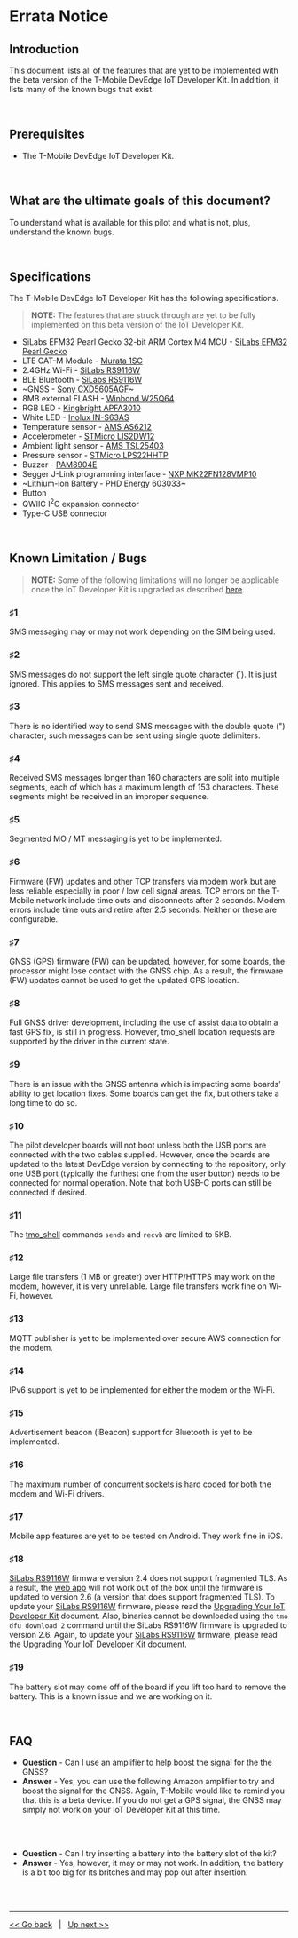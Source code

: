 # Errata Notice

## Introduction
This document lists all of the features that are yet to be implemented with the beta version of the T-Mobile DevEdge IoT Developer Kit.  In addition, it lists many of the known bugs that exist. 

<br>

## Prerequisites
- The T-Mobile DevEdge IoT Developer Kit. 

<br>

## What are the ultimate goals of this document?
To understand what is available for this pilot and what is not, plus, understand the known bugs. 

<br>

## Specifications
The T-Mobile DevEdge IoT Developer Kit has the following specifications.

> **NOTE:** The features that are struck through are yet to be fully implemented on this beta version of the IoT Developer Kit.

- SiLabs EFM32 Pearl Gecko 32-bit ARM Cortex M4 MCU - [SiLabs EFM32 Pearl Gecko](https://www.silabs.com/mcu/32-bit-microcontrollers/efm32-pearl-gecko)
- LTE CAT-M Module - [Murata 1SC](https://www.t-mobile.com/content/dam/tfb/pdf/tfb-iot/LBADXX01SC_Data_Sheet_v1.7.pdf)
- 2.4GHz Wi-Fi - [SiLabs RS9116W](https://www.silabs.com/wireless/wi-fi/rs9116-wi-fi-ncp-modules/device.rs9116w-sb00-aa0)
- BLE Bluetooth - [SiLabs RS9116W](https://www.silabs.com/wireless/wi-fi/rs9116-wi-fi-ncp-modules/device.rs9116w-sb00-aa0)
- ~GNSS - [Sony CXD5605AGF](https://www.sony-semicon.co.jp/e/products/lsi/gps/product.html)~
- 8MB external FLASH - [Winbond W25Q64](https://www.winbond.com/resource-files/w25q64fv%20revq%2006142016.pdf)
- RGB LED - [Kingbright APFA3010](https://www.kingbrightusa.com/images/catalog/SPEC/APFA3010LSEEZGKQBKC.pdf)
- White LED - [Inolux IN-S63AS](https://www.inolux-corp.com/datasheet/SMDLED/Mono%20Color%20Side%20View/IN-S63AS%20Series_V1.0.pdf)
- Temperature sensor - [AMS AS6212](https://ams.com/en/as621x)
- Accelerometer - [STMicro LIS2DW12](https://www.st.com/resource/en/datasheet/lis2dw12.pdf)
- Ambient light sensor - [AMS TSL25403](https://ams.com/documents/20143/36005/TSL2540_DS000564_4-00.pdf/39728ac4-098c-9eca-b5ca-61d9c6f3a588)
- Pressure sensor - [STMicro LPS22HHTP](https://www.st.com/resource/en/datasheet/lps22hh.pdf)
- Buzzer - [PAM8904E](https://www.diodes.com/assets/Datasheets/PAM8904E.pdf)
- Segger J-Link programming interface - [NXP MK22FN128VMP10](https://www.nxp.com/part/MK22FN128VMP10#/)
- ~Lithium-ion Battery - PHD Energy 603033~
- Button
- QWIIC I<sup>2</sup>C expansion connector
- Type-C USB connector

<br>

## Known Limitation / Bugs 

> **NOTE:** Some of the following limitations will no longer be applicable once the IoT Developer Kit is upgraded as described [here](09-Upgrading-your-IoT-Developer-Kit.md).

### &#9839;1
SMS messaging may or may not work depending on the SIM being used.

### &#9839;2
SMS messages do not support the left single quote character (`). It is just ignored. This applies to SMS messages sent and received.

### &#9839;3
There is no identified way to send SMS messages with the double quote (") character; such messages can be sent using single quote delimiters.

### &#9839;4
Received SMS messages longer than 160 characters are split into multiple segments, each of which has a maximum length of 153 characters. These segments might be received in an improper sequence.

### &#9839;5
Segmented MO / MT messaging is yet to be implemented.

### &#9839;6
Firmware (FW) updates and other TCP transfers via modem work but are less reliable especially in poor / low cell signal areas. TCP errors on the T-Mobile network include time outs and disconnects after 2 seconds. Modem errors include time outs and retire after 2.5 seconds. Neither or these are configurable. 

### &#9839;7
GNSS (GPS) firmware (FW) can be updated, however, for some boards, the processor might lose contact with the GNSS chip. As a result, the firmware (FW) updates cannot be used to get the updated GPS location.

### &#9839;8
Full GNSS driver development, including the use of assist data to obtain a fast GPS fix, is still in progress. However, tmo_shell location requests are supported by the driver in the current state.

### &#9839;9
There is an issue with the GNSS antenna which is impacting some boards' ability to get location fixes. Some boards can get the fix, but others take a long time to do so.

### &#9839;10
The pilot developer boards will not boot unless both the USB ports are connected with the two cables supplied. However, once the boards are updated to the latest DevEdge version by connecting to the repository, only one USB port (typically the furthest one from the user button) needs to be connected for normal operation. Note that both USB-C ports can still be connected if desired. 

### &#9839;11
The [tmo_shell](06-Interacting-with-the-Kit-at-CLI-via-the-tmo_shell.md) commands `sendb` and `recvb` are limited to 5KB.

### &#9839;12
Large file transfers (1 MB or greater) over HTTP/HTTPS may work on the modem, however, it is very unreliable. Large file transfers work fine on Wi-Fi, however.

### &#9839;13
MQTT publisher is yet to be implemented over secure AWS connection for the modem.

### &#9839;14
IPv6 support is yet to be implemented for either the modem or the Wi-Fi.

### &#9839;15
Advertisement beacon (iBeacon) support for Bluetooth is yet to be implemented.

### &#9839;16
The maximum number of concurrent sockets is hard coded for both the modem and Wi-Fi drivers.

### &#9839;17
Mobile app features are yet to be tested on Android. They work fine in iOS.

### &#9839;18
[SiLabs RS9116W](https://www.silabs.com/wireless/wi-fi/rs9116-wi-fi-ncp-modules/device.rs9116w-sb00-aa0) firmware version 2.4 does not support fragmented TLS. As a result, the [web app](10-Accompanying-Apps.md) will not work out of the box until the firmware is updated to version 2.6 (a version that does support fragmented TLS). To update your [SiLabs RS9116W](https://www.silabs.com/wireless/wi-fi/rs9116-wi-fi-ncp-modules/device.rs9116w-sb00-aa0) firmware, please read the [Upgrading Your IoT Developer Kit](09-Upgrading-your-IoT-Developer-Kit.md) document.  Also, binaries cannot be downloaded using the `tmo dfu download 2` command until the SiLabs RS9116W firmware is upgraded to version 2.6. Again, to update your [SiLabs RS9116W](https://www.silabs.com/wireless/wi-fi/rs9116-wi-fi-ncp-modules/device.rs9116w-sb00-aa0) firmware, please read the [Upgrading Your IoT Developer Kit](09-Upgrading-your-IoT-Developer-Kit.md) document.

### &#9839;19
The battery slot may come off of the board if you lift too hard to remove the battery. This is a known issue and we are working on it.

<br>

## FAQ

- **Question** - Can I use an amplifier to help boost the signal for the the GNSS? 
- **Answer** - Yes, you can use the following Amazon amplifier to try and boost the signal for the GNSS.  Again, T-Mobile would like to remind you that this is a beta device. If you do not get a  GPS signal, the GNSS may simply not work on your IoT Developer Kit at this time. 

<br><br>

- **Question** - Can I try inserting a battery into the battery slot of the kit?
- **Answer** - Yes, however, it may or may not work. In addition, the battery is a bit too big for its britches and may pop out after insertion.

<br><br>
***
[<< Go back](13-FAQ.md) &nbsp; | &nbsp; [Up next >>](15-Release-Notes.md)
